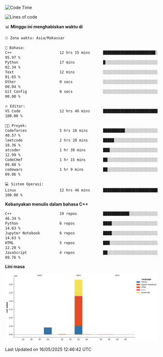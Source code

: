 <!--START_SECTION:waka-->
![Code Time](http://img.shields.io/badge/Code%20Time-212%20hrs%2015%20mins-blue)

![Lines of code](https://img.shields.io/badge/Sejak%20Hello%20World%20aku%20telah%20menulis-1.9%20million%20baris%20kode-blue)

📊 **Minggu ini menghabiskan waktu di** 

```text
🕑︎ Zona waktu: Asia/Makassar

💬 Bahasa: 
C++                      12 hrs 15 mins      ████████████████████████░   95.97 % 
Python                   17 mins             █░░░░░░░░░░░░░░░░░░░░░░░░   02.34 % 
Text                     12 mins             ░░░░░░░░░░░░░░░░░░░░░░░░░   01.65 % 
Other                    0 secs              ░░░░░░░░░░░░░░░░░░░░░░░░░   00.04 % 
Git Config               0 secs              ░░░░░░░░░░░░░░░░░░░░░░░░░   00.00 % 

🔥 Editor: 
VS Code                  12 hrs 46 mins      █████████████████████████   100.00 % 

🐱‍💻 Proyek: 
Codeforces               5 hrs 10 mins       ██████████░░░░░░░░░░░░░░░   40.57 % 
leetcode                 2 hrs 20 mins       █████░░░░░░░░░░░░░░░░░░░░   18.36 % 
atcoder                  1 hr 39 mins        ███░░░░░░░░░░░░░░░░░░░░░░   12.99 % 
CodeCHef                 1 hr 15 mins        ██░░░░░░░░░░░░░░░░░░░░░░░   09.88 % 
codewars                 1 hr 9 mins         ██░░░░░░░░░░░░░░░░░░░░░░░   09.06 % 

💻 Sistem Operasi: 
Linux                    12 hrs 46 mins      █████████████████████████   100.00 % 
```

**Kebanyakan menulis dalam bahasa C++** 

```text
C++                      19 repos            ████████████░░░░░░░░░░░░░   46.34 % 
Python                   6 repos             ████░░░░░░░░░░░░░░░░░░░░░   14.63 % 
Jupyter Notebook         6 repos             ████░░░░░░░░░░░░░░░░░░░░░   14.63 % 
HTML                     5 repos             ███░░░░░░░░░░░░░░░░░░░░░░   12.20 % 
JavaScript               4 repos             ██░░░░░░░░░░░░░░░░░░░░░░░   09.76 % 
```



**Lini masa**

![Lines of Code chart](https://raw.githubusercontent.com/yusuf601/yusuf601/main/assets/bar_graph.png)


 Last Updated on 16/05/2025 12:46:42 UTC
<!--END_SECTION:waka-->
